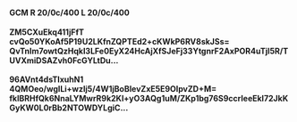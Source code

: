 #### GCM R 20/0c/400 L 20/0c/400
**ZM5CXuEkq411jFfT**<br/>**cvQo50YKoAf5P19U2LKfnZQPTEd2+cKWkP6RV8skJSs=**<br/>**QvTnIm7owtQzHqkI3LFe0EyX24HcAjXfSJeFj33YtgnrF2AxPOR4uTjI5R/TUVXmiDSAZvh0FcGYLtDu...**<br/><br/>
**96AVnt4dsTIxuhN1**<br/>**4QMOeo/wglLi+wzlj5/4W1jBoBIevZxE5E9OIpvZD+M=**<br/>**fklBRHfQk6NnaLYMwrR9k2KI+yO3AQg1uM/ZKp1bg76S9ccrleeEkl72JkKGyKW0L0rBb2NTOWDYLgiC...**